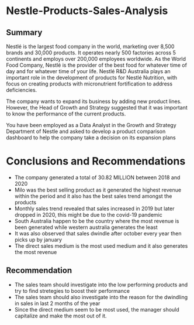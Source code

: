 # Nestle-Products-Sales-Analysis
## Summary
Nestlé is the largest food company in the world, marketing over
8,500 brands and 30,000 products. It operates nearly 500 factories
across 5 continents and employs over 200,000 employees
worldwide. As the World Food Company, Nestlé is the provider of
the best food for whatever time of day and for whatever time of
your life. Nestlé R&D Australia plays an important role in the
development of products for Nestlé Nutrition, with focus on
creating products with micronutrient fortification to address
deficiencies.

The company wants to expand its business by adding new product
lines. However, the Head of Growth and Strategy suggested that it
was important to know the performance of the current products.

You have been employed as a Data Analyst in the Growth
and Strategy Department of Nestle and asked to develop a
product comparison dashboard to help the company take a
decision on its expansion plans


# Conclusions and Recommendations
+ The company generated a total of 30.82 MILLION between 2018 and 2020
+ Milo was the best selling product as it generated the highest revenue within the period and it also has the best sales trend amongst the products
+ Monthly sales trend revealed that sales increased in 2019 but later dropped in  2020, this might be due to the covid-19 pandemic
+ South Australia happen to be the country where the most revenue is been generated while western australia generates the least
+ It was also observed that sales dwindle after october every year then picks up by january
+ The direct sales medium is the most used medium and it also generates the most revenue

## Recommendation
+ The sales team should investigate into the low performing products and try to find stretegies to boost their performance
+ The sales team should also investigate into the reason for the dwindling in sales in last 2 months of the year
+ Since the direct medium seem to be most used, the manager should capitalize and make the most out of it.
